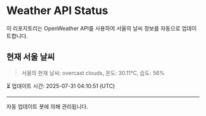 
# Weather API Status

이 리포지토리는 OpenWeather API를 사용하여 서울의 날씨 정보를 자동으로 업데이트합니다.

## 현재 서울 날씨
> 서울의 현재 날씨: overcast clouds, 온도: 30.11°C, 습도: 56%

⏳ 업데이트 시간: 2025-07-31 04:10:51 (UTC)

---
자동 업데이트 봇에 의해 관리됩니다.
